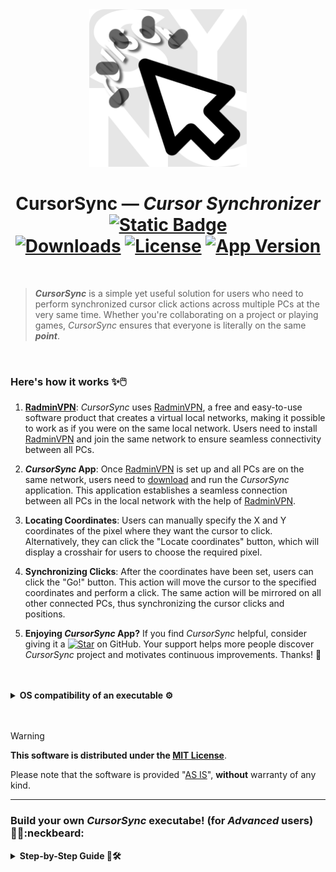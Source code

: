 <div align="center">
<a href="assets/images/light_and_other_lightgrayBG.png" target="_blank">
  <picture>
    <source media="(prefers-color-scheme: dark)" srcset="https://raw.githubusercontent.com/FindMuck/CursorSync/main/assets/images/dark_transparentBG.png" width="50%">
    <source media="(prefers-color-scheme: light)" srcset="https://raw.githubusercontent.com/FindMuck/CursorSync/main/assets/images/light_and_other_lightgrayBG.png" width="50%">
    <img alt="" src="https://raw.githubusercontent.com/FindMuck/CursorSync/main/assets/images/light_and_other_lightgrayBG.png" width="50%">
  </picture>
</a>
  <h1>CursorSync — <em>Cursor Synchronizer</em>
</br>
<a href="https://github.com/FindMuck/CursorSync/releases/download/1.0/CursorSync.exe" target="_blank"><img alt="Static Badge" src="https://img.shields.io/badge/Windows-33.3MB-lightgray?logo=Windows&labelColor=0078D4"></a>
</br>
<a href="https://github.com/FindMuck/CursorSync/releases/latest" target="_blank"><img alt="Downloads" src="https://img.shields.io/github/downloads/FindMuck/CursorSync/total?label=Downloads"></a>
<a href="https://github.com/FindMuck/CursorSync/tree/main/LICENSE" target="_blank"><img alt="License" src="https://img.shields.io/github/license/FindMuck/CursorSync?label=License"></a>
<a href="https://github.com/FindMuck/CursorSync/releases/latest" target="_blank"><img alt="App Version" src="https://img.shields.io/github/v/release/FindMuck/CursorSync?label=App%20Version"></a>
</h1>
</div>
</br>

> **_CursorSync_** is a simple yet useful solution for users who need to perform synchronized cursor click actions across multiple PCs at the very same time. Whether you're collaborating on a project or playing games, _CursorSync_ ensures that everyone is literally on the same  **_point_**.
</br>

### Here's how it works ✨🖱️
1. **[RadminVPN](https://radmin-vpn.com)**: _CursorSync_ uses [RadminVPN](https://radmin-vpn.com), a free and easy-to-use software product that creates a virtual local networks, making it possible to work as if you were on the same local network. Users need to install [RadminVPN](https://radmin-vpn.com) and join the same network to ensure seamless connectivity between all PCs.

2. **_CursorSync_ App**: Once [RadminVPN](https://radmin-vpn.com) is set up and all PCs are on the same network, users need to [download](https://github.com/FindMuck/CursorSync/releases/download/1.0/CursorSync.exe) and run the _CursorSync_ application. This application establishes a seamless connection between all PCs in the local network with the help of [RadminVPN](https://radmin-vpn.com).

3. **Locating Coordinates**: Users can manually specify the X and Y coordinates of the pixel where they want the cursor to click. Alternatively, they can click the "Locate coordinates" button, which will display a crosshair for users to choose the required pixel.

4. **Synchronizing Clicks**: After the coordinates have been set, users can click the "Go!" button. This action will move the cursor to the specified coordinates and perform a click. The same action will be mirrored on all other connected PCs, thus synchronizing the cursor clicks and positions.

5. **Enjoying _CursorSync_ App?** If you find _CursorSync_ helpful, consider giving it a
<a href="https://github.com/FindMuck/CursorSync" target="_blank"><img alt="Star" src="https://img.shields.io/github/stars/FindMuck/CursorSync?label=Star"></a>
on GitHub. Your support helps more people discover _CursorSync_ project and motivates continuous improvements. Thanks! 🌟
</br>
</br>

<details>
  <summary><b>OS compatibility of an executable ⚙️</b></summary>
  <dl><dd><dl><dt></dt><dd>

  The original _CursorSync_ executable was built on **Intel x64 Windows 10** using PyInstaller with [UPX](https://upx.github.io) packer. It was also tested using only this architecture. If you want to build your own version of the _CursorSync_ executable for your OS, use the [instructions below](https://github.com/FindMuck/CursorSync/tree/main?tab=readme-ov-file#build-your-own-cursorsync-executabe-for-advanced-users-man_technologistneckbeard). Test it, and if it's working, contact me and proudly share it with others! :shipit:
</dd></dl></dd></dl>
</details>


</br>
</br>

> [!WARNING]
> **This software is distributed under the [MIT License](https://github.com/FindMuck/CursorSync/tree/main/LICENSE)**.
> 
> Please note that the software is provided "[AS IS](https://github.com/FindMuck/CursorSync/tree/main/LICENSE#L15C27-L15C32)", **without** warranty of any kind.
<hr>

### Build your own _CursorSync_ executabe! (for _Advanced_ users) :man_technologist::neckbeard:
<details>
  <summary><b>Step-by-Step Guide 👷🛠️</b></summary>

1. **Clone or download the _CursorSync_ GitHub Repo**: You can do this by visiting this [link](https://github.com/FindMuck/CursorSync.git).

2. **Navigate to the ```src``` directory in your terminal**.

3. **Create and activate a new virtual environment** (This step is not necessary but is _recommended_ as it can reduce the final size of your executable).

4. **Install the necessary packages**. Run the following command in your terminal:
   ```bash
   pip install pyinstaller pyautogui PyQt5
   ```

5. **Download the latest version of [UPX](https://upx.github.io)**: UPX is a free, portable, extendable, high-performance executable packer for several executable formats.

6. **Build your own _CursorSync_ executable!** Run the ```pyinstaller``` command as shown below. Make sure to replace ```UPX``` in ```--upx-dir=UPX``` with the actual path to the root directory of UPX.
   > 📝 **Note**:
   >  
   > ```"icon.ico;."``` portion in the ```--add-data``` option can vary depending on the OS you’re using to build the executable. The ```;``` symbol is used as a separator in Windows. However, for Unix-based systems (Linux, macOS, etc.), you should use the ```:``` symbol instead.
   ```bash
   pyinstaller --onefile --windowed --icon=icon.ico --version-file=CursorSync_VERSIONINFO.txt --add-data "icon.ico;." --upx-dir=UPX CursorSync.py
   ```
</details>

